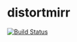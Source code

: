 # distortmirr

[![Build Status](https://travis-ci.com/hackerzgz/distortmirr.svg?branch=master)](https://travis-ci.com/hackerzgz/distortmirr)
